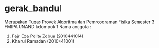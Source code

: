 # gerak_bandul
Merupakan Tugas Proyek Algoritma dan Pemroograman Fisika Semester 3 FMIPA UNAND
kelompok 1
Nama anggota :
1. Fajri Eza Pelita Zebua (2010441014)
2. Khairul Ramadan (2010441001)
